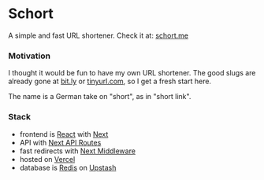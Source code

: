 # Schort

A simple and fast URL shortener. Check it at: [schort.me](https://schort.me/)

### Motivation

I thought it would be fun to have my own URL shortener.
The good slugs are already gone at [bit.ly](https://bitly.com/) or [tinyurl.com](https://tinyurl.com/), so I get a fresh start here.

The name is a German take on "short", as in "short link".

### Stack

- frontend is [React](https://reactjs.org/) with [Next](https://nextjs.org/)
- API with [Next API Routes](https://nextjs.org/docs/api-routes/introduction)
- fast redirects with [Next Middleware](https://nextjs.org/docs/advanced-features/middleware)
- hosted on [Vercel](https://vercel.com/)
- database is [Redis](https://redis.io/) on [Upstash](https://upstash.com/redis)
